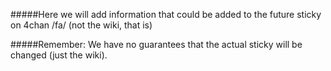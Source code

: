 #####Here we will add information that could be added to the future sticky on 4chan /fa/ (not the wiki, that is)

#####Remember: We have no guarantees that the actual sticky will be changed (just the wiki).
